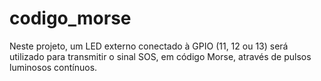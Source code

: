 # codigo_morse
Neste projeto, um LED externo conectado à GPIO (11, 12 ou 13) será utilizado para transmitir o sinal SOS, em código Morse, através de pulsos luminosos contínuos.
